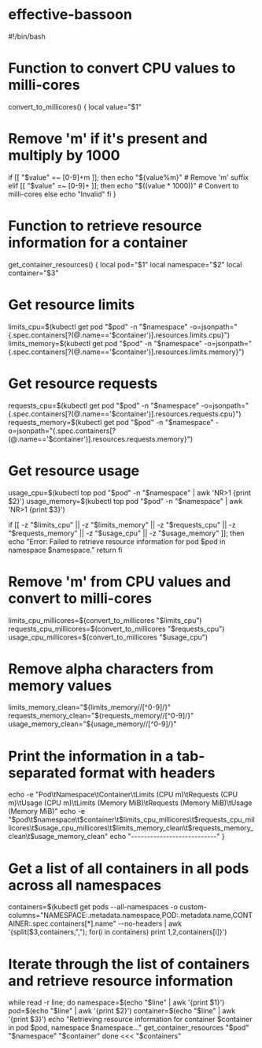 # effective-bassoon

#!/bin/bash

# Function to convert CPU values to milli-cores
convert_to_millicores() {
  local value="$1"
  # Remove 'm' if it's present and multiply by 1000
  if [[ "$value" =~ [0-9]+m ]]; then
    echo "${value%m}"  # Remove 'm' suffix
  elif [[ "$value" =~ [0-9]+ ]]; then
    echo "$((value * 1000))"  # Convert to milli-cores
  else
    echo "Invalid"
  fi
}

# Function to retrieve resource information for a container
get_container_resources() {
  local pod="$1"
  local namespace="$2"
  local container="$3"

  # Get resource limits
  limits_cpu=$(kubectl get pod "$pod" -n "$namespace" -o=jsonpath="{.spec.containers[?(@.name=='$container')].resources.limits.cpu}")
  limits_memory=$(kubectl get pod "$pod" -n "$namespace" -o=jsonpath="{.spec.containers[?(@.name=='$container')].resources.limits.memory}")

  # Get resource requests
  requests_cpu=$(kubectl get pod "$pod" -n "$namespace" -o=jsonpath="{.spec.containers[?(@.name=='$container')].resources.requests.cpu}")
  requests_memory=$(kubectl get pod "$pod" -n "$namespace" -o=jsonpath="{.spec.containers[?(@.name=='$container')].resources.requests.memory}")

  # Get resource usage
  usage_cpu=$(kubectl top pod "$pod" -n "$namespace" | awk 'NR>1 {print $2}')
  usage_memory=$(kubectl top pod "$pod" -n "$namespace" | awk 'NR>1 {print $3}')

  if [[ -z "$limits_cpu" || -z "$limits_memory" || -z "$requests_cpu" || -z "$requests_memory" || -z "$usage_cpu" || -z "$usage_memory" ]]; then
    echo "Error: Failed to retrieve resource information for pod $pod in namespace $namespace."
    return
  fi

  # Remove 'm' from CPU values and convert to milli-cores
  limits_cpu_millicores=$(convert_to_millicores "$limits_cpu")
  requests_cpu_millicores=$(convert_to_millicores "$requests_cpu")
  usage_cpu_millicores=$(convert_to_millicores "$usage_cpu")

  # Remove alpha characters from memory values
  limits_memory_clean="${limits_memory//[^0-9]/}"
  requests_memory_clean="${requests_memory//[^0-9]/}"
  usage_memory_clean="${usage_memory//[^0-9]/}"

  # Print the information in a tab-separated format with headers
  echo -e "Pod\tNamespace\tContainer\tLimits (CPU m)\tRequests (CPU m)\tUsage (CPU m)\tLimits (Memory MiB)\tRequests (Memory MiB)\tUsage (Memory MiB)"
  echo -e "$pod\t$namespace\t$container\t$limits_cpu_millicores\t$requests_cpu_millicores\t$usage_cpu_millicores\t$limits_memory_clean\t$requests_memory_clean\t$usage_memory_clean"
  echo "---------------------------"
}

# Get a list of all containers in all pods across all namespaces
containers=$(kubectl get pods --all-namespaces -o custom-columns="NAMESPACE:.metadata.namespace,POD:.metadata.name,CONTAINER:.spec.containers[*].name" --no-headers | awk '{split($3,containers,","); for(i in containers) print $1,$2,containers[i]}')

# Iterate through the list of containers and retrieve resource information
while read -r line; do
  namespace=$(echo "$line" | awk '{print $1}')
  pod=$(echo "$line" | awk '{print $2}')
  container=$(echo "$line" | awk '{print $3}')
  echo "Retrieving resource information for container $container in pod $pod, namespace $namespace..."
  get_container_resources "$pod" "$namespace" "$container"
done <<< "$containers"
